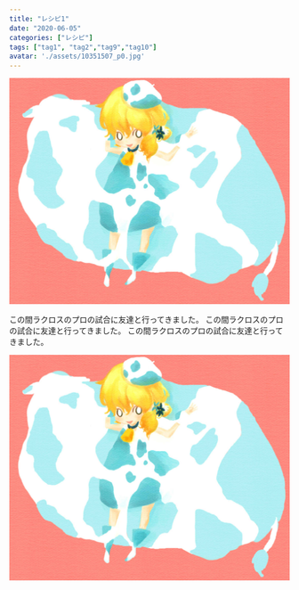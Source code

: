 ```yaml
---
title: "レシピ1"
date: "2020-06-05"
categories: ["レシピ"]
tags: ["tag1", "tag2","tag9","tag10"]
avatar: './assets/10351507_p0.jpg'
---
```

![Alt text here](./assets/sample.jpg)

この間ラクロスのプロの試合に友達と行ってきました。
この間ラクロスのプロの試合に友達と行ってきました。
この間ラクロスのプロの試合に友達と行ってきました。

![Alt text here](./assets/sample.jpg)